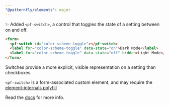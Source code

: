 ```yaml
---
"@patternfly/elements": major
---
```

✨ Added `<pf-switch>`, a control that toggles the state of a setting between on 
and off.

```html
<form>
  <pf-switch id="color-scheme-toggle"></pf-switch>
  <label for="color-scheme-toggle" data-state="on">Dark Mode</label>
  <label for="color-scheme-toggle" data-state="off" hidden>Light Mode</label>
</form>
```

Switches provide a more explicit, visible representation on a setting than checkboxes.

`<pf-switch>` is a form-associated custom element, and may require the 
[element-internals polyfill][polyfill]

Read the [docs][docs] for more info.

[docs]: https://patternflyelements.org/components/switch/
[polyfill]: https://npm.im/element-internals-polyfill
